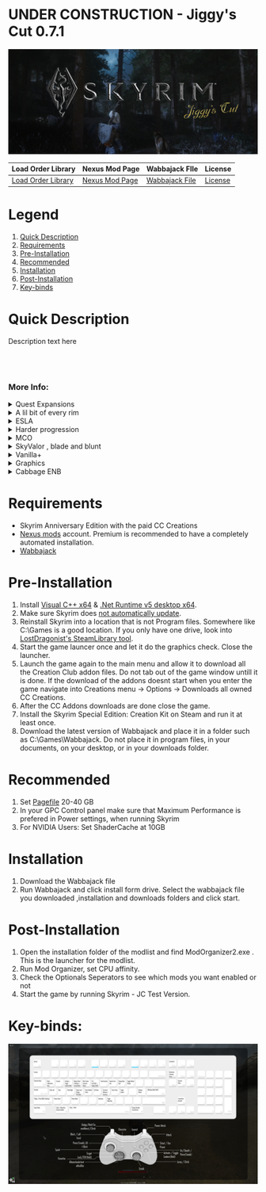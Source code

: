 # UNDER CONSTRUCTION - Jiggy's Cut 0.7.1

![](https://github.com/JgC24/Jiggy-s-Cut-24/blob/main/icon.jpg)

| Load Order Library | Nexus Mod Page | Wabbajack FIle | License |
| ------------- | ------------- | ------------- |------------- |
| [Load Order Library](https://loadorderlibrary.com/lists/jiggys-cut-24)  | [Nexus Mod Page](https://www.nexusmods.com/skyrimspecialedition/mods/117086)   | [Wabbajack File](https://www.nexusmods.com/Core/Libs/Common/Widgets/DownloadPopUp?id=492344&game_id=1704) | [License](omw) | 

# Legend
1. [Quick Description](#quick-description)
2. [Requirements](#requirements)
3. [Pre-Installation](#pre-Installation)
4. [Recommended](#recommended)
5. [Installation](#installation)
6. [Post-Installation](#post-Installation)
7. [ Key-binds](#key-binds)


# Quick Description

Description text here
<br/><br/><br/><br/>

### More Info:
<details><summary>Quest Expansions</summary>More info</details>
<details><summary>A lil bit of every rim</summary>More info</details>
<details><summary>ESLA</summary>More info</details>
<details><summary>Harder progression</summary>More info</details>
<details><summary>MCO</summary>More info</details>
<details><summary>SkyValor , blade and blunt </summary>More info</details>
<details><summary>Vanilla+</summary>More info</details>
<details><summary>Graphics</summary>More info</details>
<details><summary>Cabbage ENB</summary>More info</details>

# Requirements


- Skyrim Anniversary Edition with the paid CC Creations
- [Nexus mods](https://www.nexusmods.com) account. Premium is recommended to have a completely automated installation.
- [Wabbajack](https://github.com/wabbajack-tools/wabbajack/releases/latest/download/Wabbajack.exe)



# Pre-Installation

1. Install [Visual C++ x64](https://aka.ms/vs/16/release/vc_redist.x64.exe) & [.Net Runtime v5 desktop x64](https://dotnet.microsoft.com/download/dotnet/5.0/runtime).
2. Make sure Skyrim does [not automatically update](https://help.steampowered.com/en/faqs/view/71AB-698D-57EB-178C#disable).
3. Reinstall Skyrim into a location that is not Program files. Somewhere like C:\Games is a good location. If you only have one drive, look into [LostDragonist's SteamLibrary tool](https://github.com/LostDragonist/steam-library-setup-tool/wiki/Usage-Guide).
4. Start the game launcer once and let it do the graphics check. Close the launcher.
5. Launch the game again to the main menu and allow it to download all the Creation Club addon files. Do not tab out of the game window untill it is done. If the download of the addons doesnt start when you enter the game navigate into Creations menu -> Options -> Downloads all owned CC Creations.
6. After the CC Addons downloads are done close the game.
7. Install the Skyrim Special Edition: Creation Kit on Steam and run it at least once.
8. Download the latest version of Wabbajack and place it in a folder such as C:\Games\Wabbajack. Do not place it in program files, in your documents, on your desktop, or in your downloads folder.

# Recommended

1. Set [Pagefile](https://learn.microsoft.com/en-us/troubleshoot/windows-client/performance/introduction-to-the-page-file) 20-40 GB
2. In your GPC Control panel make sure that Maximum Performance is prefered in Power settings, when running Skyrim
3. For NVIDIA Users: Set ShaderCache at 10GB

# Installation

1. Download the Wabbajack file
2. Run Wabbajack and click install form drive. Select the wabbajack file you downloaded ,installation and downloads folders and click start.

# Post-Installation

1. Open the installation folder of the modlist and find ModOrganizer2.exe . This is the launcher for the modlist.
2. Run Mod Organizer, set CPU affinity.
3. Check the Optionals Seperators to see which mods you want enabled or not
4. Start the game by running Skyrim - JC Test Version.

# Key-binds:
![](https://github.com/JgC24/Jiggy-s-Cut-24/blob/main/Keybinds.png)


